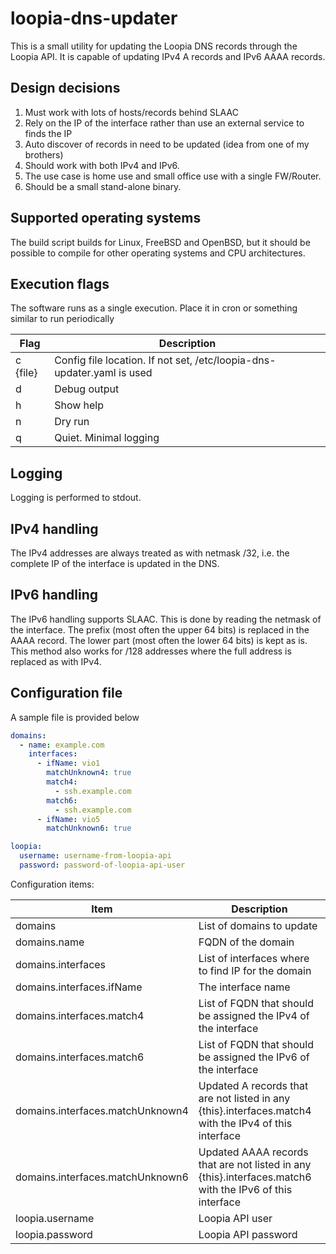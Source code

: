 # loopia-dns-updater

This is a small utility for updating the Loopia DNS records through
the Loopia API. It is capable of updating IPv4 A records and IPv6
AAAA records.

## Design decisions

1. Must work with lots of hosts/records behind SLAAC
2. Rely on the IP of the interface rather than use an
   external service to finds the IP
3. Auto discover of records in need to be updated
   (idea from one of my brothers)
4. Should work with both IPv4 and IPv6.
5. The use case is home use and small office use with a single FW/Router.
6. Should be a small stand-alone binary.

## Supported operating systems

The build script builds for Linux, FreeBSD and OpenBSD, but it should be
possible to compile for other operating systems and CPU architectures.

## Execution flags

The software runs as a single execution. Place it in cron or something similar
to run periodically

| Flag     | Description                                                            |
|----------|------------------------------------------------------------------------|
| c {file} | Config file location. If not set, /etc/loopia-dns-updater.yaml is used |
| d        | Debug output                                                           |
| h        | Show help                                                              |
| n        | Dry run                                                                |
| q        | Quiet. Minimal logging                                                 |

## Logging

Logging is performed to stdout.

## IPv4 handling

The IPv4 addresses are always treated as with netmask /32, i.e.
the complete IP of the interface is updated in the DNS.

## IPv6 handling

The IPv6 handling supports SLAAC. This is done by reading the netmask of
the interface. The prefix (most often the upper 64 bits) is replaced
in the AAAA record. The lower part (most often the lower 64 bits) is kept
as is. This method also works for /128 addresses where the full address
is replaced as with IPv4.

## Configuration file

A sample file is provided below

```yaml
domains:
  - name: example.com
    interfaces:
      - ifName: vio1
        matchUnknown4: true
        match4:
          - ssh.example.com
        match6:
          - ssh.example.com
      - ifName: vio5
        matchUnknown6: true

loopia:
  username: username-from-loopia-api
  password: password-of-loopia-api-user
```

Configuration items:

| Item                             | Description                                                                                              |
|----------------------------------|----------------------------------------------------------------------------------------------------------|
| domains                          | List of domains to update                                                                                |
| domains.name                     | FQDN of the domain                                                                                       |
| domains.interfaces               | List of interfaces where to find IP for the domain                                                       |
| domains.interfaces.ifName        | The interface name                                                                                       |
| domains.interfaces.match4        | List of FQDN that should be assigned the IPv4 of the interface                                           |
| domains.interfaces.match6        | List of FQDN that should be assigned the IPv6 of the interface                                           |
| domains.interfaces.matchUnknown4 | Updated A records that are not listed in any {this}.interfaces.match4 with the IPv4 of this interface    |
| domains.interfaces.matchUnknown6 | Updated AAAA records that are not listed in any {this}.interfaces.match6 with the IPv6 of this interface |
| loopia.username                  | Loopia API user                                                                                          |
| loopia.password                  | Loopia API password                                                                                      |